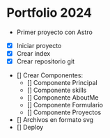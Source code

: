 # Portfolio 2024

- Primer proyecto con Astro

- [x] Iniciar proyecto
- [x] Crear index
- [x] Crear repositorio git
- [] Crear Componentes:
  - [] Componente Principal
  - [] Componente skills
  - [] Componente AboutMe
  - [] Componente Formulario
  - [] Componente Proyectos
- [] Archivos en formato svg
- [] Deploy
